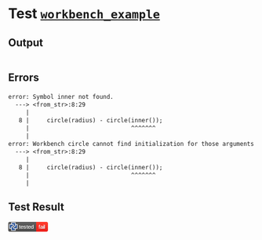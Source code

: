# Test [`workbench_example`](/doc/structure/functions.md#L98)

## Output

```,plain
```

## Errors

```,plain
error: Symbol inner not found.
  ---> <from_str>:8:29
     |
   8 |     circle(radius) - circle(inner());
     |                             ^^^^^^^
     |
error: Workbench circle cannot find initialization for those arguments
  ---> <from_str>:8:29
     |
   8 |     circle(radius) - circle(inner());
     |                             ^^^^^^^
     |
```

## Test Result

![FAIL](/doc/structure/.test/workbench_example.png)
